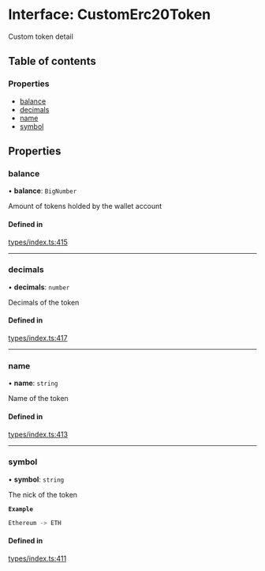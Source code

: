 # Interface: CustomErc20Token

Custom token detail

## Table of contents

### Properties

- [balance](CustomErc20Token.md#balance)
- [decimals](CustomErc20Token.md#decimals)
- [name](CustomErc20Token.md#name)
- [symbol](CustomErc20Token.md#symbol)

## Properties

### balance

• **balance**: `BigNumber`

Amount of tokens holded by the wallet account

#### Defined in

[types/index.ts:415](https://github.com/nevermined-io/components-catalog/blob/92824c5/lib/src/types/index.ts#L415)

___

### decimals

• **decimals**: `number`

Decimals of the token

#### Defined in

[types/index.ts:417](https://github.com/nevermined-io/components-catalog/blob/92824c5/lib/src/types/index.ts#L417)

___

### name

• **name**: `string`

Name of the token

#### Defined in

[types/index.ts:413](https://github.com/nevermined-io/components-catalog/blob/92824c5/lib/src/types/index.ts#L413)

___

### symbol

• **symbol**: `string`

The nick of the token

**`Example`**

```ts
Ethereum -> ETH
```

#### Defined in

[types/index.ts:411](https://github.com/nevermined-io/components-catalog/blob/92824c5/lib/src/types/index.ts#L411)
